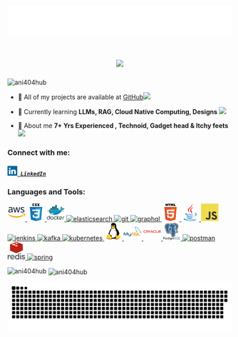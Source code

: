 <h1 align="center">
  <img src="https://github.com/ani404Hub/ani404Hub/blob/main/Create%20Snow%20Flake.svg" alt="Animesh Maji" />
</h1>
<h1 align="center">
  <a href="https://git.io/typing-svg">
    <img src="https://readme-typing-svg.herokuapp.com/?lines=Hello,+There!+👋;A+Passionate+Web+Developer;Nice+to+meet+you!+🙂&center=true&size=28">
  </a>
</h1>

<p align="left"> <img src="https://komarev.com/ghpvc/?username=ani404hub&label=Profile%20views&color=0e75b6&style=flat" alt="ani404hub" /> </p>

- 🔭 All of my projects are available at <a href="https://github.com/ani404Hub?tab=repositories">GitHub</a><img src="https://media.giphy.com/media/WUlplcMpOCEmTGBtBW/giphy.gif" width="27">

- 🌱 Currently learning **LLMs, RAG, Cloud Native Computing, Designs** <img src="https://media4.giphy.com/media/v1.Y2lkPTc5MGI3NjExZG5zZW40NzB0dXY4anVheHQ5NDhmbHJuM3gxdXY1Z3Y4d29oNHR3YyZlcD12MV9pbnRlcm5hbF9naWZfYnlfaWQmY3Q9cw/f7omQNmgiyjj5sffvZ/giphy.gif" width= "30">

- 💬 About me **7+ Yrs Experienced , Technoid, Gadget head & Itchy feets** <img src="https://media.giphy.com/media/12oufCB0MyZ1Go/giphy.gif" width="28">


<h3 align="left">Connect with me:</h3>
<h5 align="left">
  <code><a href="https://www.linkedin.com/in/animesh-maji-60b27917b/" title="LinkedIn Profile"><img width="22" src="https://github.com/ani404Hub/ani404Hub/blob/main/linkedin.svg"> LinkedIn</a></code>
  <!-- <code><a href="https://www.hackerrank.com/zumrudu_anka" title="HackerRank Profile"><img width="22" src="images/hackerrank.png"> HackerRank</a></code> -->
<p align="left">
</h5>
</p>

<h3 align="left">Languages and Tools:</h3>
<p align="left"> <a href="https://aws.amazon.com" target="_blank" rel="noreferrer"> <img src="https://raw.githubusercontent.com/devicons/devicon/master/icons/amazonwebservices/amazonwebservices-original-wordmark.svg" alt="aws" width="40" height="40"/> </a> <a href="https://www.w3schools.com/css/" target="_blank" rel="noreferrer"> <img src="https://raw.githubusercontent.com/devicons/devicon/master/icons/css3/css3-original-wordmark.svg" alt="css3" width="40" height="40"/> </a> <a href="https://www.docker.com/" target="_blank" rel="noreferrer"> <img src="https://raw.githubusercontent.com/devicons/devicon/master/icons/docker/docker-original-wordmark.svg" alt="docker" width="40" height="40"/> </a> <a href="https://www.elastic.co" target="_blank" rel="noreferrer"> <img src="https://www.vectorlogo.zone/logos/elastic/elastic-icon.svg" alt="elasticsearch" width="40" height="40"/> </a> <a href="https://git-scm.com/" target="_blank" rel="noreferrer"> <img src="https://www.vectorlogo.zone/logos/git-scm/git-scm-icon.svg" alt="git" width="40" height="40"/> </a> <a href="https://graphql.org" target="_blank" rel="noreferrer"> <img src="https://www.vectorlogo.zone/logos/graphql/graphql-icon.svg" alt="graphql" width="40" height="40"/> </a> <a href="https://www.w3.org/html/" target="_blank" rel="noreferrer"> <img src="https://raw.githubusercontent.com/devicons/devicon/master/icons/html5/html5-original-wordmark.svg" alt="html5" width="40" height="40"/> </a> <a href="https://www.java.com" target="_blank" rel="noreferrer"> <img src="https://raw.githubusercontent.com/devicons/devicon/master/icons/java/java-original.svg" alt="java" width="40" height="40"/> </a> <a href="https://developer.mozilla.org/en-US/docs/Web/JavaScript" target="_blank" rel="noreferrer"> <img src="https://raw.githubusercontent.com/devicons/devicon/master/icons/javascript/javascript-original.svg" alt="javascript" width="40" height="40"/> </a> <a href="https://www.jenkins.io" target="_blank" rel="noreferrer"> <img src="https://www.vectorlogo.zone/logos/jenkins/jenkins-icon.svg" alt="jenkins" width="40" height="40"/> </a> <a href="https://kafka.apache.org/" target="_blank" rel="noreferrer"> <img src="https://www.vectorlogo.zone/logos/apache_kafka/apache_kafka-icon.svg" alt="kafka" width="40" height="40"/> </a> <a href="https://kubernetes.io" target="_blank" rel="noreferrer"> <img src="https://www.vectorlogo.zone/logos/kubernetes/kubernetes-icon.svg" alt="kubernetes" width="40" height="40"/> </a> <a href="https://www.linux.org/" target="_blank" rel="noreferrer"> <img src="https://raw.githubusercontent.com/devicons/devicon/master/icons/linux/linux-original.svg" alt="linux" width="40" height="40"/> </a> <a href="https://www.mysql.com/" target="_blank" rel="noreferrer"> <img src="https://raw.githubusercontent.com/devicons/devicon/master/icons/mysql/mysql-original-wordmark.svg" alt="mysql" width="40" height="40"/> </a> <a href="https://www.oracle.com/" target="_blank" rel="noreferrer"> <img src="https://raw.githubusercontent.com/devicons/devicon/master/icons/oracle/oracle-original.svg" alt="oracle" width="40" height="40"/> </a> <a href="https://www.postgresql.org" target="_blank" rel="noreferrer"> <img src="https://raw.githubusercontent.com/devicons/devicon/master/icons/postgresql/postgresql-original-wordmark.svg" alt="postgresql" width="40" height="40"/> </a> <a href="https://postman.com" target="_blank" rel="noreferrer"> <img src="https://www.vectorlogo.zone/logos/getpostman/getpostman-icon.svg" alt="postman" width="40" height="40"/> </a> <a href="https://redis.io" target="_blank" rel="noreferrer"> <img src="https://raw.githubusercontent.com/devicons/devicon/master/icons/redis/redis-original-wordmark.svg" alt="redis" width="40" height="40"/> </a> <a href="https://spring.io/" target="_blank" rel="noreferrer"> <img src="https://www.vectorlogo.zone/logos/springio/springio-icon.svg" alt="spring" width="40" height="40"/> </a> </p>

<p><img align="left" src="https://github-readme-stats.vercel.app/api/top-langs?username=ani404hub&show_icons=true&locale=en&layout=compact" alt="ani404hub" /></p>

<p>&nbsp;<img align="center" src="https://github-readme-stats.vercel.app/api?username=ani404hub&show_icons=true&locale=en" alt="ani404hub" /></p>


<picture>
  <source media="(prefers-color-scheme: dark)" srcset="https://raw.githubusercontent.com/ani404hub/ani404hub/output/github-snake-dark.svg" />
  <source media="(prefers-color-scheme: light)" srcset="https://github.com/ani404Hub/ani404Hub/blob/output/github-snake.svg" />
  <img alt="github-snake" src="https://raw.githubusercontent.com/ani404hub/ani404hub/output/github-snake.svg" />
</picture>
